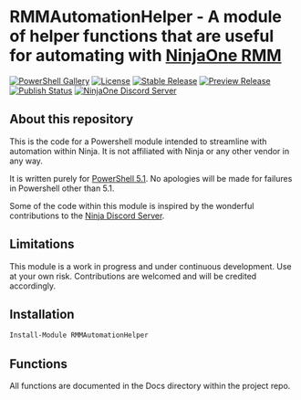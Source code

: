 # RMMAutomationHelper - A module of helper functions that are useful for automating with [NinjaOne RMM](https://www.ninjaone.com/rmm/)
[![PowerShell Gallery](https://img.shields.io/powershellgallery/dt/RMMAutomationHelper?style=for-the-badge)](https://www.powershellgallery.com/packages/RMMAutomationHelper/)
[![License](https://img.shields.io/github/license/impelling/RMMAutomationHelper?style=for-the-badge)](https://github.com/impelling/RMMAutomationHelper/blob/main/LICENSE.md)
[![Stable Release](https://img.shields.io/powershellgallery/v/RMMAutomationHelper?label=Stable+Release&style=for-the-badge)](https://www.powershellgallery.com/packages/RMMAutomationHelper/)
[![Preview Release](https://img.shields.io/powershellgallery/v/RMMAutomationHelper?include_prereleases&label=Preview%20Release&style=for-the-badge)](https://www.powershellgallery.com/packages/RMMAutomationHelper/)
[![Publish Status](https://github.com/impelling/RMMAutomationHelper/actions/workflows/publish.yml/badge.svg?style=for-the-badge)](https://github.com/impelling/RMMAutomationHelper/actions/workflows/publish.yml)
[![NinjaOne Discord Server](https://img.shields.io/discord/676451788395642880?style=for-the-badge&logo=discord&logoColor=white&label=NinjaOne%20Discord)](https://discord.gg/NinjaOne)


## About this repository

This is the code for a Powershell module intended to streamline with automation within Ninja. It is not affiliated with Ninja or any other vendor in any way.

It is written purely for [PowerShell 5.1](https://learn.microsoft.com/en-us/powershell/scripting/overview?view=powershell-5.1). No apologies will be made for failures in Powershell other than 5.1.

Some of the code within this module is inspired by the wonderful contributions to the [Ninja Discord Server](https://discord.gg/NinjaOne).

## Limitations

This module is a work in progress and under continuous development. Use at your own risk. Contributions are welcomed and will be credited accordingly.

## Installation

```PowerShell
Install-Module RMMAutomationHelper
```

## Functions

All functions are documented in the Docs directory within the project repo.